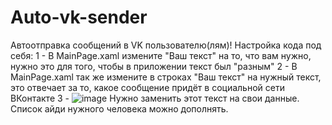 # Auto-vk-sender
Автоотправка сообщений в VK пользователю(лям)!
Настройка кода под себя:
1 - В MainPage.xaml измените "Ваш текст" на то, что вам нужно, нужно это для того, чтобы в приложении текст был "разным"
2 - В MainPage.xaml так же измените в строках "Ваш текст" на нужный текст, это отвечает за то, какое сообщение придёт в социальной сети ВКонтакте
3 - ![image](https://github.com/MustBeAltF4/Auto-vk-sender/assets/90697465/a6da14bc-ed72-4914-aa71-5e9856608abc)
Нужно заменить этот текст на свои данные. Список айди нужного человека можно дополнять.
